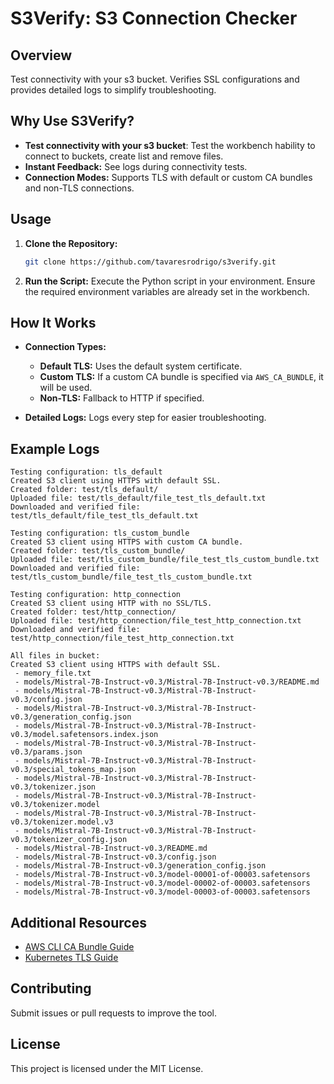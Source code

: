 # S3Verify: S3 Connection Checker

## Overview

Test connectivity with your s3 bucket. Verifies SSL configurations and provides detailed logs to simplify troubleshooting.

## Why Use S3Verify?
- **Test connectivity with your s3 bucket**: Test the workbench hability to connect to buckets, create list and remove files.
- **Instant Feedback:** See logs during connectivity tests.
- **Connection Modes:** Supports TLS with default or custom CA bundles and non-TLS connections.

## Usage
1. **Clone the Repository:**
   ```bash
   git clone https://github.com/tavaresrodrigo/s3verify.git
   ```

2. **Run the Script:**
   Execute the Python script in your environment. Ensure the required environment variables are already set in the workbench.

## How It Works
- **Connection Types:**
  - **Default TLS:** Uses the default system certificate.
  - **Custom TLS:** If a custom CA bundle is specified via `AWS_CA_BUNDLE`, it will be used.
  - **Non-TLS:** Fallback to HTTP if specified.

- **Detailed Logs:** Logs every step for easier troubleshooting.

## Example Logs
```plaintext
Testing configuration: tls_default
Created S3 client using HTTPS with default SSL.
Created folder: test/tls_default/
Uploaded file: test/tls_default/file_test_tls_default.txt
Downloaded and verified file: test/tls_default/file_test_tls_default.txt

Testing configuration: tls_custom_bundle
Created S3 client using HTTPS with custom CA bundle.
Created folder: test/tls_custom_bundle/
Uploaded file: test/tls_custom_bundle/file_test_tls_custom_bundle.txt
Downloaded and verified file: test/tls_custom_bundle/file_test_tls_custom_bundle.txt

Testing configuration: http_connection
Created S3 client using HTTP with no SSL/TLS.
Created folder: test/http_connection/
Uploaded file: test/http_connection/file_test_http_connection.txt
Downloaded and verified file: test/http_connection/file_test_http_connection.txt

All files in bucket:
Created S3 client using HTTPS with default SSL.
 - memory_file.txt
 - models/Mistral-7B-Instruct-v0.3/Mistral-7B-Instruct-v0.3/README.md
 - models/Mistral-7B-Instruct-v0.3/Mistral-7B-Instruct-v0.3/config.json
 - models/Mistral-7B-Instruct-v0.3/Mistral-7B-Instruct-v0.3/generation_config.json
 - models/Mistral-7B-Instruct-v0.3/Mistral-7B-Instruct-v0.3/model.safetensors.index.json
 - models/Mistral-7B-Instruct-v0.3/Mistral-7B-Instruct-v0.3/params.json
 - models/Mistral-7B-Instruct-v0.3/Mistral-7B-Instruct-v0.3/special_tokens_map.json
 - models/Mistral-7B-Instruct-v0.3/Mistral-7B-Instruct-v0.3/tokenizer.json
 - models/Mistral-7B-Instruct-v0.3/Mistral-7B-Instruct-v0.3/tokenizer.model
 - models/Mistral-7B-Instruct-v0.3/Mistral-7B-Instruct-v0.3/tokenizer.model.v3
 - models/Mistral-7B-Instruct-v0.3/Mistral-7B-Instruct-v0.3/tokenizer_config.json
 - models/Mistral-7B-Instruct-v0.3/README.md
 - models/Mistral-7B-Instruct-v0.3/config.json
 - models/Mistral-7B-Instruct-v0.3/generation_config.json
 - models/Mistral-7B-Instruct-v0.3/model-00001-of-00003.safetensors
 - models/Mistral-7B-Instruct-v0.3/model-00002-of-00003.safetensors
 - models/Mistral-7B-Instruct-v0.3/model-00003-of-00003.safetensors
```

## Additional Resources
- [AWS CLI CA Bundle Guide](https://docs.aws.amazon.com/cli/latest/userguide/cli-configure-files.html#cli-configure-files-settings)
- [Kubernetes TLS Guide](https://kubernetes.io/docs/tasks/tls/managing-tls-in-a-cluster/)

## Contributing
Submit issues or pull requests to improve the tool.

## License
This project is licensed under the MIT License.
